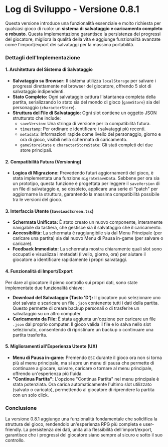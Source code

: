 # Log di Sviluppo - Versione 0.8.1

Questa versione introduce una funzionalità essenziale e molto richiesta per qualsiasi gioco di ruolo: un **sistema di salvataggio e caricamento completo e robusto**. Questa implementazione garantisce la persistenza dei progressi del giocatore, migliora la qualità della vita e aggiunge funzionalità avanzate come l'import/export dei salvataggi per la massima portabilità.

### Dettagli dell'Implementazione

#### 1. Architettura del Sistema di Salvataggio
- **Salvataggio su Browser:** Il sistema utilizza `localStorage` per salvare i progressi direttamente nel browser del giocatore, offrendo 5 slot di salvataggio indipendenti.
- **Stato Completo:** Ogni salvataggio cattura l'istantanea completa della partita, serializzando lo stato sia del mondo di gioco (`gameStore`) sia del personaggio (`characterStore`).
- **Struttura del File di Salvataggio:** Ogni slot contiene un oggetto JSON strutturato che include:
  - `saveVersion`: Una stringa di versione per la compatibilità futura.
  - `timestamp`: Per ordinare e identificare i salvataggi più recenti.
  - `metadata`: Informazioni rapide come livello del personaggio, giorno e ora di gioco, visibili nella schermata di caricamento.
  - `gameStoreState` e `characterStoreState`: Gli stati completi dei due store principali.

#### 2. Compatibilità Futura (Versioning)
- **Logica di Migrazione:** Prevedendo futuri aggiornamenti del gioco, è stata implementata una funzione `migrateSaveData`. Sebbene per ora sia un prototipo, questa funzione è progettata per leggere il `saveVersion` di un file di salvataggio e, se obsoleto, applicare una serie di "patch" per aggiornarne la struttura, garantendo la massima compatibilità possibile tra le versioni del gioco.

#### 3. Interfaccia Utente (`SaveLoadScreen.tsx`)
- **Schermata Unificata:** È stato creato un nuovo componente, interamente navigabile da tastiera, che gestisce sia il salvataggio che il caricamento.
- **Accessibilità:** La schermata è raggiungibile sia dal Menu Principale (per caricare una partita) sia dal nuovo Menu di Pausa in-game (per salvare o caricare).
- **Feedback Immediato:** La schermata mostra chiaramente quali slot sono occupati e visualizza i metadati (livello, giorno, ora) per aiutare il giocatore a identificare rapidamente i propri salvataggi.

#### 4. Funzionalità di Import/Export
Per dare al giocatore il pieno controllo sui propri dati, sono state implementate due funzionalità chiave:
- **Download del Salvataggio (Tasto 'D'):** Il giocatore può selezionare uno slot salvato e scaricare un file `.json` contenente tutti i dati della partita. Questo permette di creare backup personali o di trasferire un salvataggio su un altro computer.
- **Caricamento da File:** È stata aggiunta un'opzione per caricare un file `.json` dal proprio computer. Il gioco valida il file e lo salva nello slot selezionato, consentendo di ripristinare un backup o continuare una partita trasferita.

#### 5. Miglioramenti all'Esperienza Utente (UX)
- **Menu di Pausa in-game:** Premendo `ESC` durante il gioco ora non si torna più al menu principale, ma si apre un menu di pausa che permette di continuare a giocare, salvare, caricare o tornare al menu principale, offrendo un'esperienza più fluida.
- **"Continua Partita":** L'opzione "Continua Partita" nel menu principale è stata potenziata. Ora carica automaticamente l'ultimo slot utilizzato (salvato o caricato), permettendo al giocatore di riprendere la partita con un solo click.

### Conclusione
La versione 0.8.1 aggiunge una funzionalità fondamentale che solidifica la struttura del gioco, rendendolo un'esperienza RPG più completa e user-friendly. La persistenza dei dati, unita alla flessibilità dell'import/export, garantisce che i progressi del giocatore siano sempre al sicuro e sotto il suo controllo.